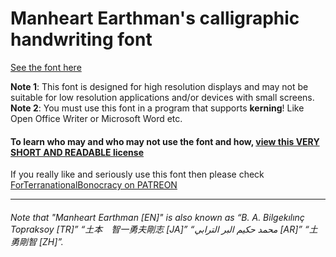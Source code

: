 # Manheart Earthman's calligraphic handwriting font
[See the font here](https://topraksoyearthmantsuchimoto.github.io/LatinFontDesign/ "And download it for free")

**Note 1**: This font is designed for high resolution displays and may not be suitable for low resolution applications and/or devices with small screens.
**Note 2**: You must use this font in a program that supports **kerning**! Like Open Office Writer or Microsoft Word etc.
#### To learn who may and who may not use the font and how, [view this VERY SHORT AND READABLE license](https://github.com/TopraksoyEarthmanTsuchimoto/LatinFontDesign/blob/main/LICENSE)

If you really like and seriously use this font then please check [ForTerranationalBonocracy on PATREON](https://patreon.com/ForTerranationalBonocracy_USD)
___
###### Note that "Manheart Earthman [EN]" is also known as “B. A. Bilgekılınç Topraksoy [TR]” “土本　智一勇夫剛志 [JA]” “محمد حكيم البر الترابي [AR]” “土　勇剛智 [ZH]”.
